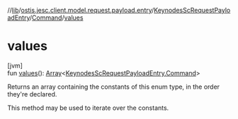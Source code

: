 //[lib](../../../../index.md)/[ostis.jesc.client.model.request.payload.entry](../../index.md)/[KeynodesScRequestPayloadEntry](../index.md)/[Command](index.md)/[values](values.md)

# values

[jvm]\
fun [values](values.md)(): [Array](https://kotlinlang.org/api/latest/jvm/stdlib/kotlin/-array/index.html)&lt;[KeynodesScRequestPayloadEntry.Command](index.md)&gt;

Returns an array containing the constants of this enum type, in the order they're declared.

This method may be used to iterate over the constants.
